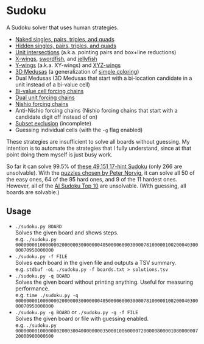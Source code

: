 # Sudoku

A Sudoku solver that uses human strategies.

* [Naked singles, pairs, triples, and quads](http://www.sudokuwiki.org/Naked_Candidates)
* [Hidden singles, pairs, triples, and quads](http://www.sudokuwiki.org/Hidden_Candidates)
* [Unit intersections](http://www.sudokuwiki.org/Intersection_Removal) (a.k.a.
  pointing pairs and box+line reductions)
* [X-wings](http://www.sudokuwiki.org/X_Wing_Strategy),
  [swordfish](http://www.sudokuwiki.org/Sword_Fish_Strategy), and
  [jellyfish](http://www.sudokuwiki.org/Jelly_Fish_Strategy)
* [Y-wings](http://www.sudokuwiki.org/Y_Wing_Strategy) (a.k.a. XY-wings) and
  [XYZ-wings](http://www.sudokuwiki.org/XYZ_Wing)
* [3D Medusas](http://www.sudokuwiki.org/3D_Medusa) (a generalization of
  [simple coloring](http://www.sudokuwiki.org/Singles_Chains))
* Dual Medusas (3D Medusas that start with a bi-location candidate in a unit
  instead of a bi-value cell)
* [Bi-value cell forcing chains](http://www.sudokuwiki.org/Cell_Forcing_Chains)
* [Dual unit forcing chains](http://www.sudokuwiki.org/Unit_Forcing_Chains)
* [Nishio forcing chains](http://www.sudokuwiki.org/Nishio_Forcing_Chains)
* Anti-Nishio forcing chains (Nishio forcing chains that start with a candidate
  digit off instead of on)
* [Subset exclusion](http://www.sudokuwiki.org/Aligned_Pair_Exclusion) (incomplete)
* Guessing individual cells (with the `-g` flag enabled)

These strategies are insufficient to solve all boards without guessing. My
intention is to automate the strategies that I fully understand, since at that
point doing them myself is just busy work.

So far it can solve 99.5% of
[these 49,151 17-hint Sudoku](http://staffhome.ecm.uwa.edu.au/~00013890/sudokumin.php)
(only 266 are unsolvable). With the
[puzzles chosen by Peter Norvig](http://norvig.com/sudoku.html),
it can solve all 50 of the easy ones, 64 of the 95 hard ones, and 9 of the 11
hardest ones. However, all of the
[AI Sudoku Top 10](http://www.aisudoku.com/en/AIwME.html)
are unsolvable. (With guessing, all boards are solvable.)

## Usage

* `./sudoku.py BOARD`  
  Solves the given board and shows steps.  
  e.g. `./sudoku.py 000000001000000020000003000000040500006000300007810000010020004030000070950000000`
* `./sudoku.py -f FILE`  
  Solves each board in the given file and outputs a TSV summary.  
  e.g. `stdbuf -oL ./sudoku.py -f boards.txt > solutions.tsv`
* `./sudoku.py -q BOARD`  
  Solves the given board without printing anything. Useful for measuring performance.  
  e.g. `time ./sudoku.py -q 000000001000000020000003000000040500006000300007810000010020004030000070950000000`
* `./sudoku.py -g BOARD` or `./sudoku.py -g -f FILE`  
  Solves the given board or file with guessing enabled.  
  e.g. `./sudoku.py 000000001000000020003004000000003500010060000720000080000108000000720000900000600`
